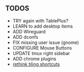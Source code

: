 ## TODOS
- TRY again with TablePlus?
- LEARN to add desktop items
- ADD Wireguard
- ADD dconfs
- FIX missing user issue (gnome)
- CONFIGURE Mouse Buttons
- UPDATE tmux right sidebar
- ADD chrome plugins
- [rethink tiling shortcuts](https://github.com/pop-os/shell/blob/master_focal/scripts/configure.sh) 

